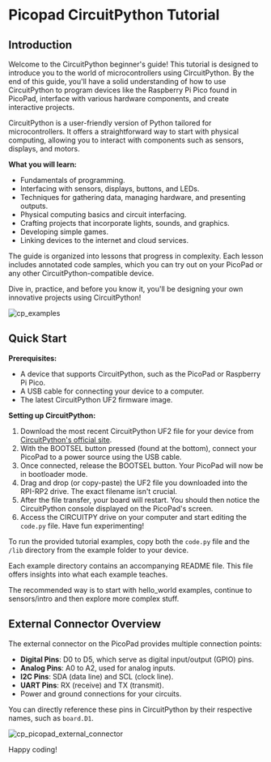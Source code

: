 
# Picopad CircuitPython Tutorial

## Introduction

Welcome to the CircuitPython beginner's guide! This tutorial is designed to introduce you to the world of microcontrollers using CircuitPython. By the end of this guide, you'll have a solid understanding of how to use CircuitPython to program devices like the Raspberry Pi Pico found in PicoPad, interface with various hardware components, and create interactive projects.

CircuitPython is a user-friendly version of Python tailored for microcontrollers. It offers a straightforward way to start with physical computing, allowing you to interact with components such as sensors, displays, and motors.

**What you will learn:**
- Fundamentals of programming.
- Interfacing with sensors, displays, buttons, and LEDs.
- Techniques for gathering data, managing hardware, and presenting outputs.
- Physical computing basics and circuit interfacing.
- Crafting projects that incorporate lights, sounds, and graphics.
- Developing simple games.
- Linking devices to the internet and cloud services.

The guide is organized into lessons that progress in complexity. Each lesson includes annotated code samples, which you can try out on your PicoPad or any other CircuitPython-compatible device.

Dive in, practice, and before you know it, you'll be designing your own innovative projects using CircuitPython!

![cp_examples](https://github.com/MakerClassCZ/Picopad/assets/3875093/f0160824-a54e-4ffd-984b-d4e50aa664f1)

## Quick Start

**Prerequisites:**
- A device that supports CircuitPython, such as the PicoPad or Raspberry Pi Pico.
- A USB cable for connecting your device to a computer.
- The latest CircuitPython UF2 firmware image.

**Setting up CircuitPython:**
1. Download the most recent CircuitPython UF2 file for your device from [CircuitPython's official site](https://circuitpython.org/board/pajenicko_picopad/).
2. With the BOOTSEL button pressed (found at the bottom), connect your PicoPad to a power source using the USB cable.
3. Once connected, release the BOOTSEL button. Your PicoPad will now be in bootloader mode.
4. Drag and drop (or copy-paste) the UF2 file you downloaded into the RPI-RP2 drive. The exact filename isn't crucial.
5. After the file transfer, your board will restart. You should then notice the CircuitPython console displayed on the PicoPad's screen.
6. Access the CIRCUITPY drive on your computer and start editing the `code.py` file. Have fun experimenting!

To run the provided tutorial examples, copy both the `code.py` file and the `/lib` directory from the example folder to your device.

Each example directory contains an accompanying README file. This file offers insights into what each example teaches.

The recommended way is to start with hello_world examples, continue to sensors/intro and then explore more complex stuff.

## External Connector Overview

The external connector on the PicoPad provides multiple connection points:

- **Digital Pins**: D0 to D5, which serve as digital input/output (GPIO) pins.
- **Analog Pins**: A0 to A2, used for analog inputs.
- **I2C Pins**: SDA (data line) and SCL (clock line).
- **UART Pins**: RX (receive) and TX (transmit).
- Power and ground connections for your circuits.

You can directly reference these pins in CircuitPython by their respective names, such as `board.D1`.

![cp_picopad_external_connector](https://github.com/MakerClassCZ/Picopad/assets/3875093/e639f8b5-4055-4ee7-8759-27813cc37943)


Happy coding!
